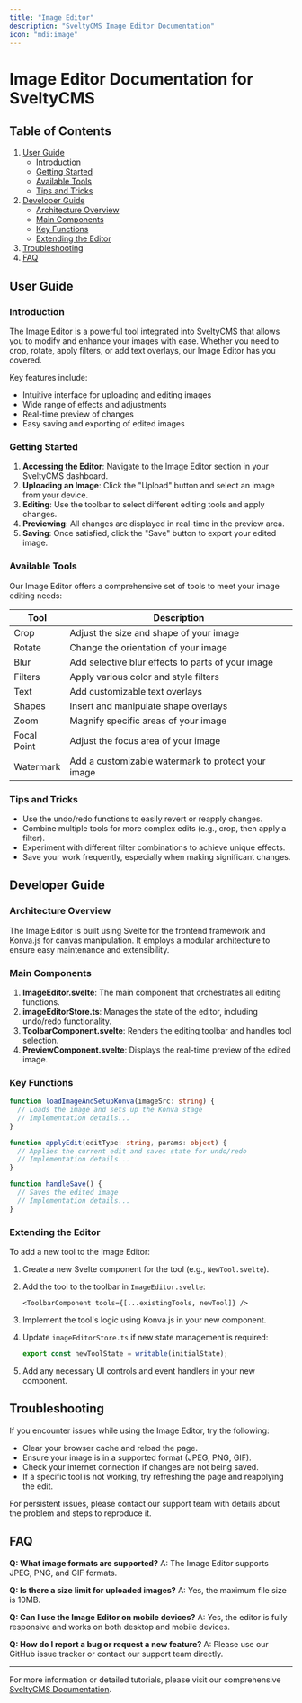 ```yaml
---
title: "Image Editor"
description: "SveltyCMS Image Editor Documentation"
icon: "mdi:image"
---
```


# Image Editor Documentation for SveltyCMS

## Table of Contents

1. [User Guide](#user-guide)
   - [Introduction](#introduction)
   - [Getting Started](#getting-started)
   - [Available Tools](#available-tools)
   - [Tips and Tricks](#tips-and-tricks)
2. [Developer Guide](#developer-guide)
   - [Architecture Overview](#architecture-overview)
   - [Main Components](#main-components)
   - [Key Functions](#key-functions)
   - [Extending the Editor](#extending-the-editor)
3. [Troubleshooting](#troubleshooting)
4. [FAQ](#faq)

## User Guide

### Introduction

The Image Editor is a powerful tool integrated into SveltyCMS that allows you to modify and enhance your images with ease. Whether you need to crop, rotate, apply filters, or add text overlays, our Image Editor has you covered.

Key features include:
- Intuitive interface for uploading and editing images
- Wide range of effects and adjustments
- Real-time preview of changes
- Easy saving and exporting of edited images

### Getting Started

1. **Accessing the Editor**: Navigate to the Image Editor section in your SveltyCMS dashboard.
2. **Uploading an Image**: Click the "Upload" button and select an image from your device.
3. **Editing**: Use the toolbar to select different editing tools and apply changes.
4. **Previewing**: All changes are displayed in real-time in the preview area.
5. **Saving**: Once satisfied, click the "Save" button to export your edited image.

### Available Tools

Our Image Editor offers a comprehensive set of tools to meet your image editing needs:

| Tool | Description |
|------|-------------|
| Crop | Adjust the size and shape of your image |
| Rotate | Change the orientation of your image |
| Blur | Add selective blur effects to parts of your image |
| Filters | Apply various color and style filters |
| Text | Add customizable text overlays |
| Shapes | Insert and manipulate shape overlays |
| Zoom | Magnify specific areas of your image |
| Focal Point | Adjust the focus area of your image |
| Watermark | Add a customizable watermark to protect your image |

### Tips and Tricks

- Use the undo/redo functions to easily revert or reapply changes.
- Combine multiple tools for more complex edits (e.g., crop, then apply a filter).
- Experiment with different filter combinations to achieve unique effects.
- Save your work frequently, especially when making significant changes.

## Developer Guide

### Architecture Overview

The Image Editor is built using Svelte for the frontend framework and Konva.js for canvas manipulation. It employs a modular architecture to ensure easy maintenance and extensibility.

### Main Components

1. **ImageEditor.svelte**: The main component that orchestrates all editing functions.
2. **imageEditorStore.ts**: Manages the state of the editor, including undo/redo functionality.
3. **ToolbarComponent.svelte**: Renders the editing toolbar and handles tool selection.
4. **PreviewComponent.svelte**: Displays the real-time preview of the edited image.

### Key Functions

```typescript
function loadImageAndSetupKonva(imageSrc: string) {
  // Loads the image and sets up the Konva stage
  // Implementation details...
}

function applyEdit(editType: string, params: object) {
  // Applies the current edit and saves state for undo/redo
  // Implementation details...
}

function handleSave() {
  // Saves the edited image
  // Implementation details...
}
```

### Extending the Editor

To add a new tool to the Image Editor:

1. Create a new Svelte component for the tool (e.g., `NewTool.svelte`).
2. Add the tool to the toolbar in `ImageEditor.svelte`:

   ```svelte
   <ToolbarComponent tools={[...existingTools, newTool]} />
   ```

3. Implement the tool's logic using Konva.js in your new component.
4. Update `imageEditorStore.ts` if new state management is required:

   ```typescript
   export const newToolState = writable(initialState);
   ```

5. Add any necessary UI controls and event handlers in your new component.

## Troubleshooting

If you encounter issues while using the Image Editor, try the following:

- Clear your browser cache and reload the page.
- Ensure your image is in a supported format (JPEG, PNG, GIF).
- Check your internet connection if changes are not being saved.
- If a specific tool is not working, try refreshing the page and reapplying the edit.

For persistent issues, please contact our support team with details about the problem and steps to reproduce it.

## FAQ

**Q: What image formats are supported?**
A: The Image Editor supports JPEG, PNG, and GIF formats.

**Q: Is there a size limit for uploaded images?**
A: Yes, the maximum file size is 10MB.

**Q: Can I use the Image Editor on mobile devices?**
A: Yes, the editor is fully responsive and works on both desktop and mobile devices.

**Q: How do I report a bug or request a new feature?**
A: Please use our GitHub issue tracker or contact our support team directly.

---

For more information or detailed tutorials, please visit our comprehensive [SveltyCMS Documentation](https://docs.sveltycms.dev).